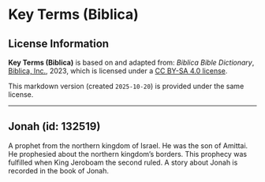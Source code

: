 # Key Terms (Biblica)

## License Information

**Key Terms (Biblica)** is based on and adapted from: _Biblica Bible Dictionary_, [Biblica, Inc.](https://www.biblica.com/), 2023, which is licensed under a [CC BY-SA 4.0 license](https://creativecommons.org/licenses/by-sa/4.0/legalcode.en).

This markdown version (created `2025-10-20`) is provided under the same license.



--------------------------------

## Jonah (id: 132519)

A prophet from the northern kingdom of Israel. He was the son of Amittai. He prophesied about the northern kingdom’s borders. This prophecy was fulfilled when King Jeroboam the second ruled. A story about Jonah is recorded in the book of Jonah.


